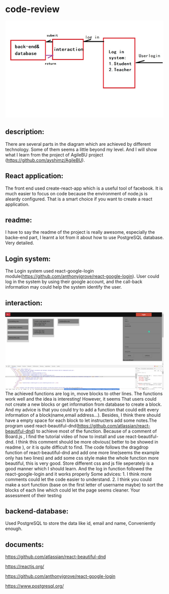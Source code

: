 # code-review

![draft](https://github.com/lihaooo233/code-review/blob/master/solution-diagram.jpg)

## description:

There are several parts in the diagram which are achieved by different technology. Some of them seems a little beyond my level.
And I will show what I learn from the project of AgileBU project (https://github.com/ayshimz/AgileBU).
## React application:
The front end used create-react-app which is a useful tool of facebook. It is much easier to focus on code because the environment of 
node.js is aleardy configured. That is a smart choice if you want to create a react application. 
## readme:
I have to say the readme of the project is really awesome, especially the backe-end part, I learnt a lot from it about how to use
PostgreSQL database. Very detailed.

## Login system:
The Login system used react-google-login module(https://github.com/anthonyjgrove/react-google-login). User could log in the system
by using their google account, and the call-back information may could help the system identify the user.

## interaction:

![draft](https://github.com/lihaooo233/code-review/blob/master/examp.png)
The achieved functions are log in, move blocks to other lines. The functions work well and the idea is interesting! However, it seems
That users could not create a new blocks or get information from database to create a block. And my advice is that you could try to 
add a function that could edit every information of a block(name,email address...). Besides, I think there should have a empty space 
for each block to let instructers add some notes.The program used react-beautiful-dnd(https://github.com/atlassian/react-beautiful-dnd) to achieve most of the function. Because of a comment of Board.js , I find the tutorial video of how to install and use react-beautiful-dnd. I think this comment should be more obvious( better to be showed in readme ), or it is quite difficult to find. 
The code follows the dragdrop function of react-beautiful-dnd and add one more line(seems the example only has two lines) and add some css style make the whole function more beautiful, this is very good. Store different css and js file seperately is a good manner which I should learn.
And the log in function followed the react-google-login and it works properly
Some advices: 1. I think more comments could let the code easier to understand. 2. I think you could make a sort function (base on the first letter of username maybe) to sort the blocks of each line which could let the page seems  cleaner.
Your assessment of their testing

## backend-database:
Used PostgreSQL to store the data like id, email and name, Conveniently enough.

## documents:

https://github.com/atlassian/react-beautiful-dnd

https://reactjs.org/

https://github.com/anthonyjgrove/react-google-login

https://www.postgresql.org/

